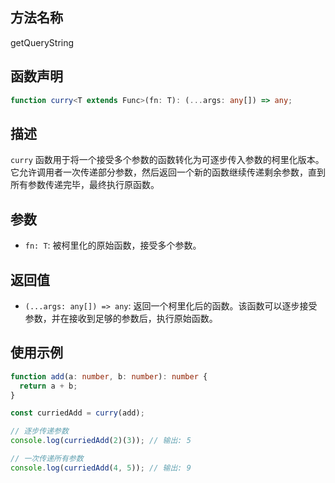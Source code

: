 ## 方法名称

getQueryString

## 函数声明

```typescript
function curry<T extends Func>(fn: T): (...args: any[]) => any;
```

## 描述

`curry` 函数用于将一个接受多个参数的函数转化为可逐步传入参数的柯里化版本。它允许调用者一次传递部分参数，然后返回一个新的函数继续传递剩余参数，直到所有参数传递完毕，最终执行原函数。

## 参数

- `fn: T`: 被柯里化的原始函数，接受多个参数。

## 返回值

- `(...args: any[]) => any`: 返回一个柯里化后的函数。该函数可以逐步接受参数，并在接收到足够的参数后，执行原始函数。

## 使用示例

```typescript
function add(a: number, b: number): number {
  return a + b;
}

const curriedAdd = curry(add);

// 逐步传递参数
console.log(curriedAdd(2)(3)); // 输出: 5

// 一次传递所有参数
console.log(curriedAdd(4, 5)); // 输出: 9
```
